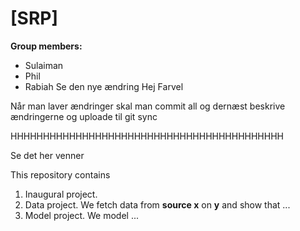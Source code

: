 # \[SRP\]

**Group members:**
- Sulaiman
- Phil
- Rabiah
Se den nye ændring
Hej 
Farvel

Når man laver ændringer skal man commit all og dernæst beskrive ændringerne og uploade til git sync



HHHHHHHHHHHHHHHHHHHHHHHHHHHHHHHHHHHHHHHHHH


Se det her venner

This repository contains  
1. Inaugural project. 
2. Data project. We fetch data from **source x** on **y** and show that ...
3. Model project. We model ...
